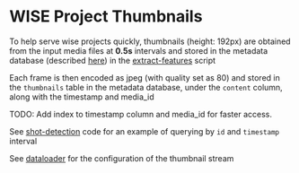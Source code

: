 # WISE Project Thumbnails

To help serve wise projects quickly, thumbnails (height: 192px) are obtained from the input media files at **0.5s** intervals and stored in the metadata database (described [here](./MetadataStore.md)) in the [extract-features](../extract-features.py) script

Each frame is then encoded as jpeg (with quality set as 80) and stored in the `thumbnails` table in the metadata database, under the `content` column, along with the timestamp and media_id

TODO:
Add index to timestamp column and media_id for faster access.

See [shot-detection](https://gitlab.com/vgg/wise/shot-detection/-/blob/main/shot_detection/repository/__init__.py?ref_type=heads#L16) code for an example of querying by `id` and `timestamp` interval

See [dataloader](../src/dataloader/dataset.py#L242) for the configuration of the thumbnail stream
